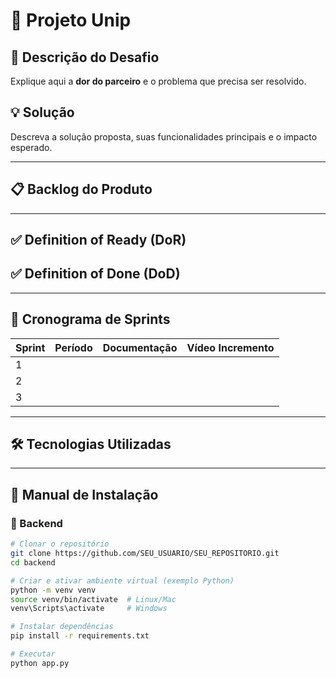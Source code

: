 # 📌 Projeto Unip

## 🎯 Descrição do Desafio
Explique aqui a **dor do parceiro** e o problema que precisa ser resolvido.

## 💡 Solução
Descreva a solução proposta, suas funcionalidades principais e o impacto esperado.

---

## 📋 Backlog do Produto


---

## ✅ Definition of Ready (DoR)


## ✅ Definition of Done (DoD)


---

## 📆 Cronograma de Sprints

| Sprint | Período | Documentação | Vídeo Incremento |
|--------|----------|--------------|------------------|
| 1 | 
| 2 | 
| 3 |  

---

## 🛠️ Tecnologias Utilizadas


---

## 📖 Manual de Instalação

### 🔹 Backend
```bash
# Clonar o repositório
git clone https://github.com/SEU_USUARIO/SEU_REPOSITORIO.git
cd backend

# Criar e ativar ambiente virtual (exemplo Python)
python -m venv venv
source venv/bin/activate  # Linux/Mac
venv\Scripts\activate     # Windows

# Instalar dependências
pip install -r requirements.txt

# Executar
python app.py
